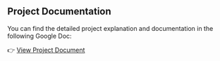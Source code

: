 ##  Project Documentation

You can find the detailed project explanation and documentation in the following Google Doc:

👉 [View Project Document](https://docs.google.com/document/d/1drtZ5vwzsBPUs161Z-VFjzaJ3bpmzqc_K1qU8ksj4_Y/edit?tab=t.0)


